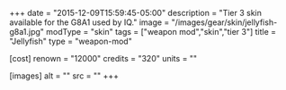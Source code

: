 +++
date = "2015-12-09T15:59:45-05:00"
description = "Tier 3 skin available for the G8A1 used by IQ."
image = "/images/gear/skin/jellyfish-g8a1.jpg"
modType = "skin"
tags = ["weapon mod","skin","tier 3"]
title = "Jellyfish"
type = "weapon-mod"

[cost]
  renown = "12000"
  credits = "320"
  units = ""

[images]
  alt = ""
  src = ""
+++

